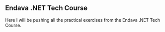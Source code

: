 ## Endava .NET Tech Course

Here I will be pushing all the practical exercises from the Endava .NET Tech Course.
